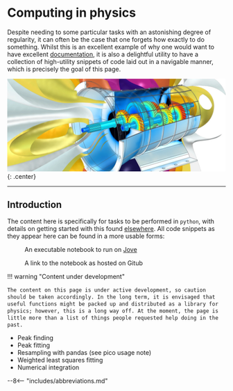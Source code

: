 # Computing in physics

Despite needing to some particular tasks with an astonishing degree of regularity, it can often be the case that one forgets how exactly to do something. Whilst this is an excellent example of why one would want to have excellent [documentation](../experiment/#log-books), it is also a delightful utility to have a collection of high-utility snippets of code laid out in a navigable manner, which is precisely the goal of this page.

![](computing/header.png){: .center}

---

## Introduction

The content here is specifically for tasks to be performed in `python`, with details on getting started with this found [elsewhere](../computation). All code snippets as they appear here can be found in a more usable forms:

<figure markdown>
<a href = '#'> <i class="fab fa-python fa-3x"></i> </a>
    <figcaption>An executable notebook to run on <a href='../../reference/computation/#cloud-usage'>Jove</a>
    </figcaption>
</figure>

<figure markdown>
<a href = '#'> <i class="fas fa-code-branch fa-3x"></i> </a>
    <figcaption>A link to the notebook as hosted on Gitub
    </figcaption>
</figure>

!!! warning "Content under development"

    The content on this page is under active development, so caution should be taken accordingly. In the long term, it is envisaged that useful functions might be packed up and distributed as a library for physics; however, this is a long way off. At the moment, the page is little more than a list of things people requested help doing in the past.

- Peak finding
- Peak fitting
- Resampling with pandas (see pico usage note)
- Weighted least squares fitting
- Numerical integration

--8<-- "includes/abbreviations.md"
